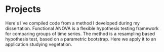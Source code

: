 # Projects

Here's I've compiled code from a method I developed during my dissertation. Functional ANOVA is a flexible hypothesis testing framework for comparing groups of time series. The method is a resampling based hypothesis test, based on a parametric bootstrap. Here we apply it to an application studying vegetation. 
